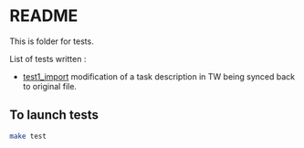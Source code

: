 # README

This is folder for tests.

List of tests written :

- [test1_import](./test1_import/) modification of a task description in TW being synced back to original file.

## To launch tests

```bash
make test
```

